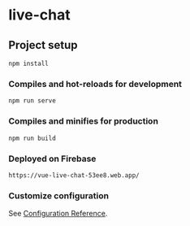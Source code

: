 # live-chat

## Project setup
```
npm install
```

### Compiles and hot-reloads for development
```
npm run serve
```

### Compiles and minifies for production
```
npm run build
```

### Deployed on Firebase
```
https://vue-live-chat-53ee8.web.app/
```

### Customize configuration
See [Configuration Reference](https://cli.vuejs.org/config/).
